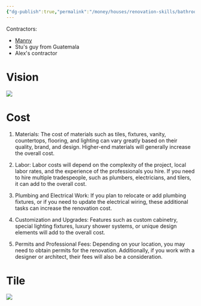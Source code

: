 ```yaml
---
{"dg-publish":true,"permalink":"/money/houses/renovation-skills/bathroom/bathroom/","tags":["oakmore"],"created":"Jun 03, 2023, 4:56 PM","updated":""}
---
```



Contractors:
- [Manny](https://www.facebook.com/nconstruction2019/reels/)
- Stu's guy from Guatemala
- Alex's contractor

# Vision

![](https://lh3.googleusercontent.com/pw/AJFCJaWKqEBs11bS3pv95cKHwbQQL1_uH1rNNOxyYoL9MRuuSoPROJvGEQAx3RExcQso7TvGVQ92JxevKrOoMWzWlscIjAzpKmFzAStQMORQT1ZK2PhMJ_k1KLWYTTvdRQ6ZxHS1CJ05osLE_Bblfly7ipYLOQ=w941-h1255-s-no?authuser=1)

# Cost

1. Materials: The cost of materials such as tiles, fixtures, vanity, countertops, flooring, and lighting can vary greatly based on their quality, brand, and design. Higher-end materials will generally increase the overall cost.
    
2. Labor: Labor costs will depend on the complexity of the project, local labor rates, and the experience of the professionals you hire. If you need to hire multiple tradespeople, such as plumbers, electricians, and tilers, it can add to the overall cost.
    
3. Plumbing and Electrical Work: If you plan to relocate or add plumbing fixtures, or if you need to update the electrical wiring, these additional tasks can increase the renovation cost.
    
4. Customization and Upgrades: Features such as custom cabinetry, special lighting fixtures, luxury shower systems, or unique design elements will add to the overall cost.
    
5. Permits and Professional Fees: Depending on your location, you may need to obtain permits for the renovation. Additionally, if you work with a designer or architect, their fees will also be a consideration.

# Tile

![](https://www.architectureartdesigns.com/wp-content/uploads/2020/04/1-69-630x1057.jpg)